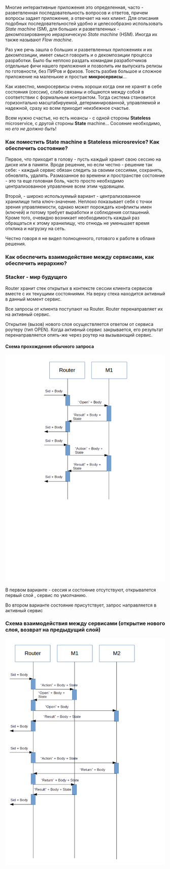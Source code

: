 Многие интерактивные приложения это 
определенная, часто - разветвленная последовательность 
вопросов и ответов, 
причем вопросы задает приложение, а отвечает на них 
клиент. Для описания подобных последовательностей
удобно и целесообразно использовать *State machine* (SM), 
для больших и разветвленных - декомпозированную иерархическую 
*State machine* (HSM). Иногда их также называют *Flow machine*.

Раз уже речь зашла о больших и разветвленных приложениях и их 
декомпозиции, имеет смысл говорить и о декомпозиции процесса 
разработки. Было бы неплохо раздать командам разработчиков 
отдельные фичи нашего приложения и позволить им выпускать релизы по
готовности, без ПИРов и фризов. Тоесть разбив большое и сложное
приложение на маленькие и простые <b>микросервисы</b>...

Как известно, микросервисы очень хороши когда они не хранят в себе 
состояния (сессии), слабо связаны и общаются между собой в соответствии с 
формальным контрактом. Тогда система становится горизонтально 
масштабируемой, детерминированной, управляемой и надежной, сразу ко всем 
приходит неизбежное счастье.

Всем нужно счастье, но есть нюансы -
с одной стороны <b>Stateless</b> microservice, с другой стороны <b>State</b> machine...
Сосояние необходимо, но *его не должно быть*!

### Как поместить State machine в Stateless microsrevice? Как обеспечить состояние?
Первое, что приходит в голову - пусть каждый хранит свою сессию на диске или в памяти. Вроде решение,
но если честно - решение так себе: - каждый сервис обязан следить за своими сессиями, сохранять,
обновлять, удалять. Размазанное во времени и пространстве состояние - это та еще головная боль,
часто просто необходимо централизованное управление всем этим чудовищем.

Второй, - широко используемый вариант - централизованное хранилище типа ключ-значение. 
Неплохо показывает себя с точки зрения управляемости,
однако может порождать конфликты имен (ключей) 
и потому требует выработки и соблюдения соглашений. 
Кроме того, очевидно возникает необходимость каждый раз обращаться к этому хранилищу, что отнюдь не уменьшает время отклика и нагрузку на сеть.

Честно говоря я не видел полноценного, готового к работе в облаке решения.

### Как обеспечить взаимодействие между сервисами, как обеспечить иерархию?



### Stacker - мир будущего

Router хранит стек открытых в контексте сессии 
клиента сервисов вместе с их текущими состояниями. 
На верху стека находится активный в данный момент 
сервис.

Все запросы от клиента поступают на Router. Router перенаправляет их на активный сервис.

Открытие (вызов) нового слоя осуществляется ответом от сервиса роутеру (тип OPEN). 
Когда активный сервис закрывается, его результат перенаправляется опять-же через роутер на вызывающий сервис. 

#### Схема прохождения обычного запроса

<img src="schema1.png">

В первом варианте - сессия и состояние отсутствуют, открывапется первый слой , сервис по умолчанию.

Во втором варианте состояние присутствует, запрос направляется в активный сервис

### Схема взаимодействия между сервисами (открытие нового слоя, возврат на предыдущий слой)

<img src="schema2.png">
